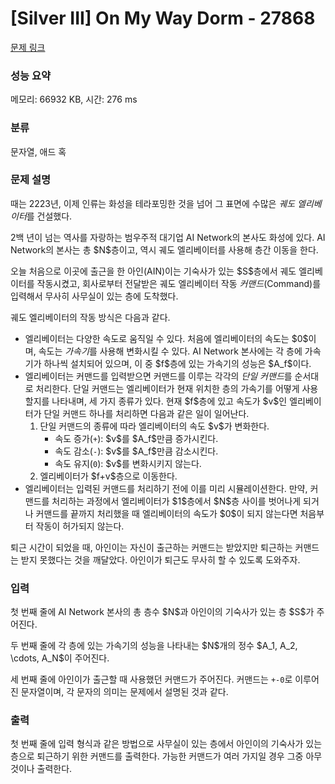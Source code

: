 # [Silver III] On My Way Dorm - 27868 

[문제 링크](https://www.acmicpc.net/problem/27868) 

### 성능 요약

메모리: 66932 KB, 시간: 276 ms

### 분류

문자열, 애드 혹

### 문제 설명

<p>때는 2223년, 이제 인류는 화성을 테라포밍한 것을 넘어 그 표면에 수많은 <em>궤도 엘리베이터</em>를 건설했다.</p>

<p>2백 년이 넘는 역사를 자랑하는 범우주적 대기업 AI Network의 본사도 화성에 있다. AI Network의 본사는 총 $N$층이고, 역시 궤도 엘리베이터를 사용해 층간 이동을 한다.</p>

<p>오늘 처음으로 이곳에 출근을 한 아인(AIN)이는 기숙사가 있는 $S$층에서 궤도 엘리베이터를 작동시켰고, 회사로부터 전달받은 궤도 엘리베이터 작동 <em>커맨드</em>(Command)를 입력해서 무사히 사무실이 있는 층에 도착했다.</p>

<p>궤도 엘리베이터의 작동 방식은 다음과 같다.</p>

<ul>
	<li>엘리베이터는 다양한 속도로 움직일 수 있다. 처음에 엘리베이터의 속도는 $0$이며, 속도는 <em>가속기</em>를 사용해 변화시킬 수 있다. AI Network 본사에는 각 층에 가속기가 하나씩 설치되어 있으며, 이 중 $f$층에 있는 가속기의 성능은 $A_f$이다.</li>
	<li>엘리베이터는 커맨드를 입력받으면 커맨드를 이루는 각각의 <em>단일 커맨드</em>를 순서대로 처리한다. 단일 커맨드는 엘리베이터가 현재 위치한 층의 가속기를 어떻게 사용할지를 나타내며, 세 가지 종류가 있다. 현재 $f$층에 있고 속도가 $v$인 엘리베이터가 단일 커맨드 하나를 처리하면 다음과 같은 일이 일어난다.
	<ol>
		<li>단일 커맨드의 종류에 따라 엘리베이터의 속도 $v$가 변화한다.
		<ul>
			<li>속도 증가(<code>+</code>): $v$를 $A_f$만큼 증가시킨다.</li>
			<li>속도 감소(<code>-</code>): $v$를 $A_f$만큼 감소시킨다.</li>
			<li>속도 유지(<code>0</code>): $v$를 변화시키지 않는다.</li>
		</ul>
		</li>
		<li>엘리베이터가 $f+v$층으로 이동한다.</li>
	</ol>
	</li>
	<li>엘리베이터는 입력된 커맨드를 처리하기 전에 이를 미리 시뮬레이션한다. 만약, 커맨드를 처리하는 과정에서 엘리베이터가 $1$층에서 $N$층 사이를 벗어나게 되거나 커맨드를 끝까지 처리했을 때 엘리베이터의 속도가 $0$이 되지 않는다면 처음부터 작동이 허가되지 않는다.</li>
</ul>

<p>퇴근 시간이 되었을 때, 아인이는 자신이 출근하는 커맨드는 받았지만 퇴근하는 커맨드는 받지 못했다는 것을 깨달았다. 아인이가 퇴근도 무사히 할 수 있도록 도와주자.</p>

### 입력 

 <p>첫 번째 줄에 AI Network 본사의 총 층수 $N$과 아인이의 기숙사가 있는 층 $S$가 주어진다.</p>

<p>두 번째 줄에 각 층에 있는 가속기의 성능을 나타내는 $N$개의 정수 $A_1, A_2, \cdots, A_N$이 주어진다.</p>

<p>세 번째 줄에 아인이가 출근할 때 사용했던 커맨드가 주어진다. 커맨드는 <code>+-0</code>로 이루어진 문자열이며, 각 문자의 의미는 문제에서 설명된 것과 같다.</p>

### 출력 

 <p>첫 번째 줄에 입력 형식과 같은 방법으로 사무실이 있는 층에서 아인이의 기숙사가 있는 층으로 퇴근하기 위한 커맨드를 출력한다. 가능한 커맨드가 여러 가지일 경우 그중 아무것이나 출력한다.</p>

